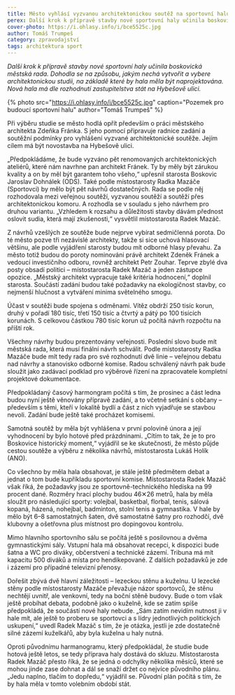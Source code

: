```yaml
---
title: Město vyhlásí vyzvanou architektonickou soutěž na sportovní halu
perex: Další krok k přípravě stavby nové sportovní haly učinila boskovická městská rada. Dohodla se na způsobu, jakým nechá vytvořit a vybere architektonickou studii haly na Hybešově ulici.
cover-photo: https://i.ohlasy.info/i/bce5525c.jpg
author: Tomáš Trumpeš
category: zpravodajství
tags: architektura sport
---
```


*Další krok k přípravě stavby nové sportovní haly učinila boskovická městská rada. Dohodla se na způsobu, jakým nechá vytvořit a vybere architektonickou studii, na základě které by hala měla být naprojektována. Nová hala má dle rozhodnutí zastupitelstva stát na Hybešově ulici.*

{% photo src="https://i.ohlasy.info/i/bce5525c.jpg" caption="Pozemek pro budoucí sportovní halu" author="Tomáš Trumpeš" %}

Při výběru studie se město hodlá opřít především o práci městského architekta Zdeňka Fránka. S jeho pomocí připravuje radnice zadání a soutěžní podmínky pro vyhlášení vyzvané architektonické soutěže. Jejím cílem má být novostavba na Hybešově ulici.

„Předpokládáme, že bude vyzváno pět renomovaných architektonických ateliérů, které nám navrhne pan architekt Fránek. Ty by měly být zárukou kvality a on by měl být garantem toho všeho,“ upřesnil starosta Boskovic Jaroslav Dohnálek (ODS). Také podle místostarosty Radka Mazáče (Sportovci) by mělo být pět návrhů dostatečných. Rada se podle něj rozhodovala mezi veřejnou soutěží, vyzvanou soutěží a soutěží přes architektonickou komoru. A rozhodla se v souladu s jeho návrhem pro druhou variantu. „Vzhledem k rozsahu a důležitosti stavby dávám přednost oslovit sudia, která mají zkušenosti,“ vysvětlil místostarosta Radek Mazáč.

Z návrhů vzešlých ze soutěže bude nejprve vybírat sedmičlenná porota. Do té město pozve tři nezávislé architekty, takže si sice uchová hlasovací většinu, ale podle vyjádření starosty budou mít odborné hlasy převahu. Za město totiž budou do poroty nominováni právě architekt Zdeněk Fránek a vedoucí investičního odboru, rovněž architekt Petr Zouhar. Teprve zbylé dva posty obsadí politici – místostarosta Radek Mazáč a jeden zástupce opozice. „Městský architekt vypracuje také kritéria hodnocení,“ doplnil starosta. Součástí zadání budou také požadavky na ekologičnost stavby, co nejmenší hlučnost a vytváření minima světelného smogu.

Účast v soutěži bude spojena s odměnami. Vítěz obdrží 250 tisíc korun, druhý v pořadí 180 tisíc, třetí 150 tisíc a čtvrtý a pátý po 100 tisících korunách. S celkovou částkou 780 tisíc korun už počítá návrh rozpočtu na příští rok.

Všechny návrhy budou prezentovány veřejnosti. Poslední slovo bude mít městská rada, která musí finální návrh schválit. Podle místostarosty Radka Mazáče bude mít tedy rada pro své rozhodnutí dvě linie – veřejnou debatu nad návrhy a stanovisko odborné komise. Radou schválený návrh pak bude sloužit jako zadávací podklad pro výběrové řízení na zpracovatele kompletní projektové dokumentace.

Předpokládaný časový harmongram počítá s tím, že prosinec a část ledna budou nyní ještě věnovány přípravě zadání, a to včetně setkání s občany – především s těmi, kteří v lokalitě bydlí a část z nich vyjadřuje se stavbou nevoli. Zadání bude ještě také procházet komisemi.

Samotná soutěž by měla být vyhlášena v první polovině února a její vyhodnocení by bylo hotové před prázdninami. „Cítím to tak, že je to pro Boskovice historický moment,“ vyjádřil se ke skutečnosti, že město půjde cestou soutěže a výběru z několika návrhů, místostarosta Lukáš Holík (ANO).

Co všechno by měla hala obsahovat, je stále ještě předmětem debat a jednat o tom bude kupříkladu sportovní komise. Místostarosta Radek Mazáč však říká, že požadavky jsou ze sportovně-technického hlediska na 99 procent dané. Rozměry hrací plochy budou 46✕26 metrů, hala by měla sloužit pro následující sporty: volejbal, basketbal, florbal, tenis, sálová kopaná, házená, nohejbal, badminton, stolní tenis a gymnastika. V hale by mělo být 6–8 samostatných šaten, dvě samostatné šatny pro rozhodčí, dvě klubovny a ošetřovna plus místnost pro dopingovou kontrolu.

Mimo hlavního sportovního sálu se počítá ještě s posilovnou a dvěma gymnastickými sály. Vstupní hala má obsahovat recepci, k dispozici bude šatna a WC pro diváky, občerstvení a technické zázemí. Tribuna má mít kapacitu 500 diváků a místa pro hendikepované. Z dalších požadavků je zde i zázemí pro případné televizní přenosy.

Dořešit zbývá dvě hlavní záležitosti – lezeckou stěnu a kuželnu. U lezecké stěny podle místostarosty Mazáče převažuje názor sportovců, že stěnu nechtějí uvnitř, ale venkovní, tedy na boční stěně budovy. Bude o tom však ještě probíhat debata, podobně jako o kuželně, kde se zatím spíše předpokládá, že součástí nové haly nebude. „Sám zatím nevidím nutnost ji v hale mít, ale ještě to proberu se sportovci a s lídry jednotlivých politických uskupení,“ uvedl Radek Mazáč s tím, že je otázka, jestli je zde dostatečně silné zázemí kuželkářů, aby byla kuželna u haly nutná.

Oproti původnímu harmanogramu, který předpokládal, že studie bude hotová ještě letos, se tedy příprava haly dostává do skluzu. Místostarosta Radek Mazáč přesto říká, že se jedná o odchylky několika měsíců, které se mohou jinde zase dohnat a dál se snaží držet co nejvíce původního plánu. „Jedu naplno, tlačím to dopředu,“ vyjádřil se. Původní plán počítá s tím, že by hala měla v tomto volebním období stát.

